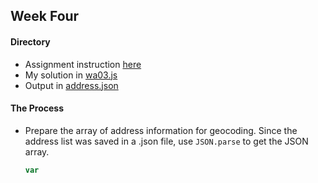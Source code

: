## Week Four

#### Directory
* Assignment instruction [here](https://github.com/visualizedata/data-structures/blob/master/weekly_assignment_04.md)
* My solution in [wa03.js](https://github.com/JessieJessJe/dataStructures/blob/master/week03/wa03.js)
* Output in [address.json](https://github.com/JessieJessJe/dataStructures/blob/master/week03/address.json)

#### The Process
* Prepare the array of address information for geocoding. Since the address list was saved in a .json file, use `JSON.parse` to get the JSON array.
  ```javascript
  var
  ```